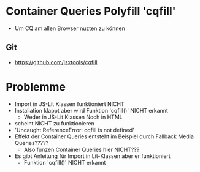 
# Container Queries Polyfill 'cqfill'
- Um CQ am allen Browser nuzten zu können

## Git 
- https://github.com/jsxtools/cqfill

# Problemme
- Import in JS-Lit Klassen funktioniert NICHT
- Installation klappt aber wird Funktion 'cqfill()' NICHT erkannt
  - Weder in JS-Lit Klassen Noch in HTML
- scheint NICHT zu funktionieren
- 'Uncaught ReferenceError: cqfill is not defined'
- Effekt der Container Queries entsteht im Beispiel durch Fallback Media Queries?????
  - Also funzen Container Queries hier NICHT??? 
- Es gibt Anleitung für Import in Lit-Klassen aber er funktioniert
  - Funktion 'cqfill()' NICHT erkannt